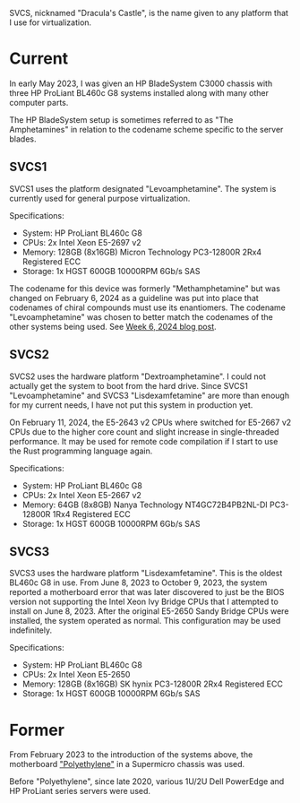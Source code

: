 SVCS, nicknamed "Dracula's Castle", is the name given to any platform that I use for virtualization.

# Current
In early May 2023, I was given an HP BladeSystem C3000 chassis with three HP ProLiant BL460c G8 systems installed along with many other computer parts.

The HP BladeSystem setup is sometimes referred to as "The Amphetamines" in relation to the codename scheme specific to the server blades.

## SVCS1
SVCS1 uses the platform designated "Levoamphetamine". The system is currently used for general purpose virtualization.

Specifications:

- System: HP ProLiant BL460c G8
- CPUs: 2x Intel Xeon E5-2697 v2
- Memory: 128GB (8x16GB) Micron Technology PC3-12800R 2Rx4 Registered ECC
- Storage: 1x HGST 600GB 10000RPM 6Gb/s SAS

The codename for this device was formerly "Methamphetamine" but was changed on February 6, 2024 as a guideline was put into place that codenames of chiral compounds must use its enantiomers. The codename "Levoamphetamine" was chosen to better match the codenames of the other systems being used. See [Week 6, 2024 blog post](../../blog/8/).

## SVCS2
SVCS2 uses the hardware platform "Dextroamphetamine". I could not actually get the system to boot from the hard drive. Since SVCS1 "Levoamphetamine" and SVCS3 "Lisdexamfetamine" are more than enough for my current needs, I have not put this system in production yet.

On February 11, 2024, the E5-2643 v2 CPUs where switched for E5-2667 v2 CPUs due to the higher core count and slight increase in single-threaded performance. It may be used for remote code compilation if I start to use the Rust programming language again.

Specifications:

- System: HP ProLiant BL460c G8
- CPUs: 2x Intel Xeon E5-2667 v2
- Memory: 64GB (8x8GB) Nanya Technology NT4GC72B4PB2NL-DI PC3-12800R 1Rx4 Registered ECC
- Storage: 1x HGST 600GB 10000RPM 6Gb/s SAS

## SVCS3
SVCS3 uses the hardware platform "Lisdexamfetamine". This is the oldest BL460c G8 in use. From June 8, 2023 to October 9, 2023, the system reported a motherboard error that was later discovered to just be the BIOS version not supporting the Intel Xeon Ivy Bridge CPUs that I attempted to install on June 8, 2023. After the original E5-2650 Sandy Bridge CPUs were installed, the system operated as normal. This configuration may be used indefinitely.

Specifications:

- System: HP ProLiant BL460c G8
- CPUs: 2x Intel Xeon E5-2650
- Memory: 128GB (8x16GB) SK hynix PC3-12800R 2Rx4 Registered ECC
- Storage: 1x HGST 600GB 10000RPM 6Gb/s SAS

# Former
From February 2023 to the introduction of the systems above, the motherboard ["Polyethylene"](../pc_pe/) in a Supermicro chassis was used.

Before "Polyethylene", since late 2020, various 1U/2U Dell PowerEdge and HP ProLiant series servers were used.